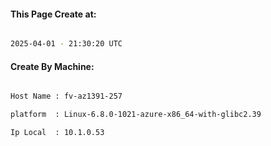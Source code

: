 
   
#### This Page Create at:

```bash

2025-04-01 - 21:30:20 UTC

```

#### Create By Machine:

```bash

Host Name : fv-az1391-257

platform  : Linux-6.8.0-1021-azure-x86_64-with-glibc2.39

Ip Local  : 10.1.0.53

```

